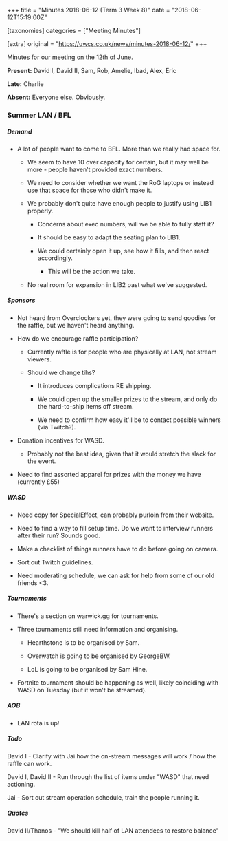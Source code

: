 +++
title = "Minutes 2018-06-12 (Term 3 Week 8)"
date = "2018-06-12T15:19:00Z"

[taxonomies]
categories = ["Meeting Minutes"]

[extra]
original = "https://uwcs.co.uk/news/minutes-2018-06-12/"
+++

<p>Minutes for our meeting on the 12th of June.</p>

<!-- more -->

**Present:** David I, David II, Sam, Rob, Amelie, Ibad, Alex, Eric

**Late:** Charlie

**Absent:** Everyone else. Obviously.

  

### Summer LAN / BFL

##### Demand

- A lot of people want to come to BFL. More than we really had space for.

  - We seem to have 10 over capacity for certain, but it may well be more - people haven't provided exact numbers.

  - We need to consider whether we want the RoG laptops or instead use that space for those who didn't make it.

  - We probably don't quite have enough people to justify using LIB1 properly.

    - Concerns about exec numbers, will we be able to fully staff it?

    - It should be easy to adapt the seating plan to LIB1.

    - We could certainly open it up, see how it fills, and then react accordingly.

      - This will be the action we take.

  - No real room for expansion in LIB2 past what we've suggested.

##### Sponsors

- Not heard from Overclockers yet, they were going to send goodies for the raffle, but we haven't heard anything.

- How do we encourage raffle participation?

  - Currently raffle is for people who are physically at LAN, not stream viewers.

  - Should we change tihs?

    - It introduces complications RE shipping.

    - We could open up the smaller prizes to the stream, and only do the hard-to-ship items off stream.

    - We need to confirm how easy it'll be to contact possible winners (via Twitch?).

- Donation incentives for WASD.

  - Probably not the best idea, given that it would stretch the slack for the event.

- Need to find assorted apparel for prizes with the money we have (currently £55)

##### WASD

- Need copy for SpecialEffect, can probably purloin from their website.

- Need to find a way to fill setup time. Do we want to interview runners after their run? Sounds good.

- Make a checklist of things runners have to do before going on camera.

- Sort out Twitch guidelines.

- Need moderating schedule, we can ask for help from some of our old friends \<3.

##### Tournaments

- There's a section on warwick.gg for tournaments.

- Three tournaments still need information and organising.

  - Hearthstone is to be organised by Sam.

  - Overwatch is going to be organised by GeorgeBW.

  - LoL is going to be organised by Sam Hine.

- Fortnite tournament should be happening as well, likely coinciding with WASD on Tuesday (but it won't be streamed).

##### AOB

- LAN rota is up\!

  

##### **Todo**

David I - Clarify with Jai how the on-stream messages will work / how the raffle can work.

David I, David II - Run through the list of items under "WASD" that need actioning.

Jai - Sort out stream operation schedule, train the people running it.

  

##### **Quotes**

David II/Thanos - "We should kill half of LAN attendees to restore balance"

